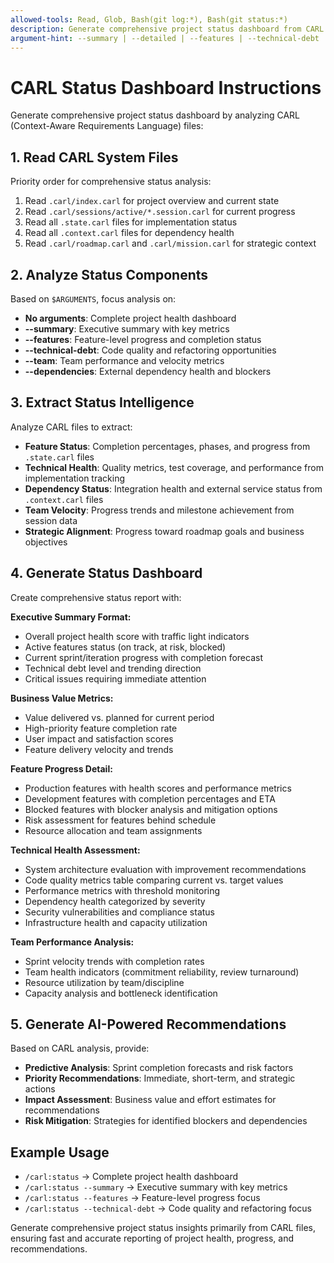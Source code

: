 ```yaml
---
allowed-tools: Read, Glob, Bash(git log:*), Bash(git status:*)
description: Generate comprehensive project status dashboard from CARL files
argument-hint: --summary | --detailed | --features | --technical-debt | --team
---
```


# CARL Status Dashboard Instructions

Generate comprehensive project status dashboard by analyzing CARL (Context-Aware Requirements Language) files:

## 1. Read CARL System Files
Priority order for comprehensive status analysis:
1. Read `.carl/index.carl` for project overview and current state
2. Read `.carl/sessions/active/*.session.carl` for current progress
3. Read all `.state.carl` files for implementation status
4. Read all `.context.carl` files for dependency health
5. Read `.carl/roadmap.carl` and `.carl/mission.carl` for strategic context

## 2. Analyze Status Components
Based on `$ARGUMENTS`, focus analysis on:
- **No arguments**: Complete project health dashboard
- **--summary**: Executive summary with key metrics
- **--features**: Feature-level progress and completion status
- **--technical-debt**: Code quality and refactoring opportunities
- **--team**: Team performance and velocity metrics
- **--dependencies**: External dependency health and blockers

## 3. Extract Status Intelligence
Analyze CARL files to extract:
- **Feature Status**: Completion percentages, phases, and progress from `.state.carl` files
- **Technical Health**: Quality metrics, test coverage, and performance from implementation tracking
- **Dependency Status**: Integration health and external service status from `.context.carl` files
- **Team Velocity**: Progress trends and milestone achievement from session data
- **Strategic Alignment**: Progress toward roadmap goals and business objectives

## 4. Generate Status Dashboard
Create comprehensive status report with:

**Executive Summary Format:**
- Overall project health score with traffic light indicators
- Active features status (on track, at risk, blocked)
- Current sprint/iteration progress with completion forecast
- Technical debt level and trending direction
- Critical issues requiring immediate attention

**Business Value Metrics:**
- Value delivered vs. planned for current period
- High-priority feature completion rate
- User impact and satisfaction scores
- Feature delivery velocity and trends

**Feature Progress Detail:**
- Production features with health scores and performance metrics
- Development features with completion percentages and ETA
- Blocked features with blocker analysis and mitigation options
- Risk assessment for features behind schedule
- Resource allocation and team assignments

**Technical Health Assessment:**
- System architecture evaluation with improvement recommendations
- Code quality metrics table comparing current vs. target values
- Performance metrics with threshold monitoring
- Dependency health categorized by severity
- Security vulnerabilities and compliance status
- Infrastructure health and capacity utilization

**Team Performance Analysis:**
- Sprint velocity trends with completion rates
- Team health indicators (commitment reliability, review turnaround)
- Resource utilization by team/discipline
- Capacity analysis and bottleneck identification

## 5. Generate AI-Powered Recommendations
Based on CARL analysis, provide:
- **Predictive Analysis**: Sprint completion forecasts and risk factors
- **Priority Recommendations**: Immediate, short-term, and strategic actions
- **Impact Assessment**: Business value and effort estimates for recommendations
- **Risk Mitigation**: Strategies for identified blockers and dependencies

## Example Usage
- `/carl:status` → Complete project health dashboard
- `/carl:status --summary` → Executive summary with key metrics
- `/carl:status --features` → Feature-level progress focus
- `/carl:status --technical-debt` → Code quality and refactoring focus

Generate comprehensive project status insights primarily from CARL files, ensuring fast and accurate reporting of project health, progress, and recommendations.